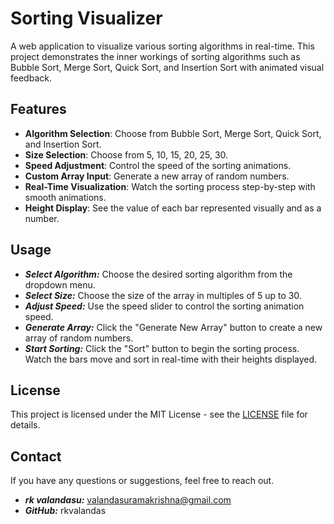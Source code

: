 # Sorting Visualizer

A web application to visualize various sorting algorithms in real-time. This project demonstrates the inner workings of sorting algorithms such as Bubble Sort, Merge Sort, Quick Sort, and Insertion Sort with animated visual feedback.

## Features

- **Algorithm Selection**: Choose from Bubble Sort, Merge Sort, Quick Sort, and Insertion Sort.
- **Size Selection**: Choose from 5, 10, 15, 20, 25, 30.
- **Speed Adjustment**: Control the speed of the sorting animations.
- **Custom Array Input**: Generate a new array of random numbers.
- **Real-Time Visualization**: Watch the sorting process step-by-step with smooth animations.
- **Height Display**: See the value of each bar represented visually and as a number.

## Usage


- ***Select Algorithm:*** Choose the desired sorting algorithm from the dropdown menu.
- ***Select Size:*** Choose the size of the array in multiples of 5 up to 30.
- ***Adjust Speed:*** Use the speed slider to control the sorting animation speed.
- ***Generate Array:*** Click the "Generate New Array" button to create a new array of random numbers.
- ***Start Sorting:*** Click the "Sort" button to begin the sorting process. Watch the bars move and sort in real-time with their heights displayed.

## License

This project is licensed under the MIT License - see the [LICENSE](LICENSE) file for details.

## Contact

If you have any questions or suggestions, feel free to reach out.

- ***rk valandasu:*** valandasuramakrishna@gmail.com
- ***GitHub:*** rkvalandas